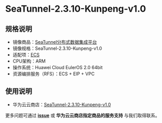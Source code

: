 # SeaTunnel-2.3.10-Kunpeng-v1.0

## 规格说明

- 镜像商品：[SeaTunnel分布式数据集成平台]()
- 镜像规格：SeaTunnel-2.3.10-Kunpeng-v1.0
- 适配项：[ECS](https://support.huaweicloud.com/ecs/index.html)
- CPU架构：ARM
- 操作系统：Huawei Cloud EulerOS 2.0 64bit
- 资源编排服务（RFS）：ECS + EIP + VPC

## 使用说明

- 华为云云商店：[SeaTunnel-2.3.10-Kunpeng-v1.0](./docs/usage.md)

更多问题可通过 [**issue**](https://github.com/HuaweiCloudDeveloper/nifi-image/issues) 或 **华为云云商店指定商品的服务支持** 与我们取得联系。
